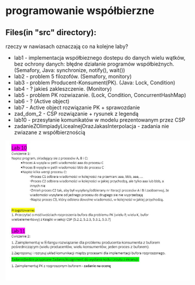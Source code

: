 # programowanie współbierzne  
## Files(in "src" directory):
rzeczy w nawiasach oznaczają co na kolejne laby?
- lab1 - implementacja współbieznego dostepu do danych wielu wątków, bez ochrony danych: błędne działanie programów współbieżnych. (Semafory, Java: synchronize, notify(), wait())
- lab2 - problem 5 filozofów. (Semafory, monitory)
- lab3 - problem Producent-Konsument(PK). (Java: Lock, Condition)
- lab4 - ? jakieś zakleszczenie. (Monitory)
- lab5 - problem PK rozwiazanie. (Lock, Condition, ConcurrentHashMap)
- lab6 - ? (Active object)
- lab7 - Active object rozwiązanie PK + sprawozdanie
- zad_dom_2 - CSP rozwiązanie + rysunek z legendą
- lab10 - przesyłanie komunikatów w modelu prezentowanym przez CSP
- zadanieZOlimpiadyLicealnejOrazJakasInterpolacja - zadania nie zwiazane z współbierznością  

![ScreenShot](ErlangTODO.JPG)
